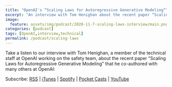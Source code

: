 ```yaml
---
title: "OpenAI's “Scaling Laws for Autoregressive Generative Modeling”"
excerpt: "An interview with Tom Henighan about the recent paper “Scaling Laws for Autoregressive Generative Modeling”"
image: 
  feature: assets/img/podcast/2020-11-7-scaling-laws-interview/main.png
categories: [podcast]
tags: [OpenAI,interview,technical]
permalink: /podcast/scaling-laws
---
```

Take a listen to our interview with Tom Henighan, a member of the technical staff at OpenAI working on the safety team, about the recent paper “Scaling Laws for Autoregressive Generative Modeling” that he co-authored with many others at OpenAI:

<figure class="text-md-center">
<div id="NauNsNsVT120FBnH8_uAvA"><script src="https://embed.trint.com/NauNsNsVT120FBnH8_uAvA/player.js"></script></div>
</figure>

Subscribe: <a href="https://feed.podbean.com/aitalk/feed.xml">RSS</a> |
<a href="https://podcasts.apple.com/us/podcast/lets-talk-ai/id1502782720">iTunes</a> |
<a href="https://open.spotify.com/show/17HiNdxcoKJLLNibIAyUch">Spotify</a> |
<a href="https://pca.st/podcast/824c4060-472b-0138-9766-0acc26574db2">Pocket Casts</a> |
<a href="https://www.youtube.com/channel/UCKARTq-t5SPMzwtft8FWwnA">YouTube</a>
